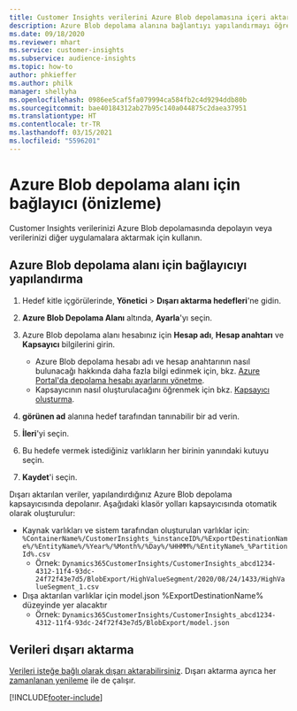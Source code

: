```yaml
---
title: Customer Insights verilerini Azure Blob depolamasına içeri aktarma
description: Azure Blob depolama alanına bağlantıyı yapılandırmayı öğrenin.
ms.date: 09/18/2020
ms.reviewer: mhart
ms.service: customer-insights
ms.subservice: audience-insights
ms.topic: how-to
author: phkieffer
ms.author: philk
manager: shellyha
ms.openlocfilehash: 0986ee5caf5fa079994ca584fb2c4d9294ddb80b
ms.sourcegitcommit: bae40184312ab27b95c140a044875c2daea37951
ms.translationtype: HT
ms.contentlocale: tr-TR
ms.lasthandoff: 03/15/2021
ms.locfileid: "5596201"
---
```

# <a name="connector-for-azure-blob-storage-preview"></a>Azure Blob depolama alanı için bağlayıcı (önizleme)

Customer Insights verilerinizi Azure Blob depolamasında depolayın veya verilerinizi diğer uygulamalara aktarmak için kullanın.

## <a name="configure-the-connector-for-azure-blob-storage"></a>Azure Blob depolama alanı için bağlayıcıyı yapılandırma

1. Hedef kitle içgörülerinde, **Yönetici** > **Dışarı aktarma hedefleri**'ne gidin.

1. **Azure Blob Depolama Alanı** altında, **Ayarla**'yı seçin.

1. Azure Blob depolama alanı hesabınız için **Hesap adı**, **Hesap anahtarı** ve **Kapsayıcı** bilgilerini girin.
    - Azure Blob depolama hesabı adı ve hesap anahtarının nasıl bulunacağı hakkında daha fazla bilgi edinmek için, bkz. [Azure Portal'da depolama hesabı ayarlarını yönetme](/azure/storage/common/storage-account-manage).
    - Kapsayıcının nasıl oluşturulacağını öğrenmek için bkz. [Kapsayıcı oluşturma](/azure/storage/blobs/storage-quickstart-blobs-portal#create-a-container).

1. **görünen ad** alanına hedef tarafından tanınabilir bir ad verin.

1. **İleri**'yi seçin.

1. Bu hedefe vermek istediğiniz varlıkların her birinin yanındaki kutuyu seçin.

1. **Kaydet**'i seçin.

Dışarı aktarılan veriler, yapılandırdığınız Azure Blob depolama kapsayıcısında depolanır. Aşağıdaki klasör yolları kapsayıcısında otomatik olarak oluşturulur:

- Kaynak varlıkları ve sistem tarafından oluşturulan varlıklar için: `%ContainerName%/CustomerInsights_%instanceID%/%ExportDestinationName%/%EntityName%/%Year%/%Month%/%Day%/%HHMM%/%EntityName%_%PartitionId%.csv`
  - Örnek: `Dynamics365CustomerInsights/CustomerInsights_abcd1234-4312-11f4-93dc-24f72f43e7d5/BlobExport/HighValueSegment/2020/08/24/1433/HighValueSegment_1.csv`
- Dışa aktarılan varlıklar için model.json %ExportDestinationName% düzeyinde yer alacaktır
  - Örnek: `Dynamics365CustomerInsights/CustomerInsights_abcd1234-4312-11f4-93dc-24f72f43e7d5/BlobExport/model.json`

## <a name="export-the-data"></a>Verileri dışarı aktarma

[Verileri isteğe bağlı olarak dışarı aktarabilirsiniz](export-destinations.md#export-data-on-demand). Dışarı aktarma ayrıca her [zamanlanan yenileme](system.md#schedule-tab) ile de çalışır.


[!INCLUDE[footer-include](../includes/footer-banner.md)]